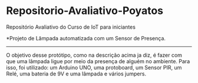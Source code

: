 # Repositorio-Avaliativo-Poyatos
Repositório Avaliativo do Curso de IoT para iniciantes

*Projeto de Lâmpada automatizada com um Sensor de Presença.
_______________________________________________________________________________________________________________________________________

O objetivo desse protótipo, como na descrição acima ja diz, é fazer com que uma lâmpada ligue por meio da presença de alguém no ambiente.
Para isso, foi utilizado: um Arduino UNO, uma protoboard, um Sensor PIR, um Relé, uma bateria de 9V e uma lâmpada e vários jumpers.

